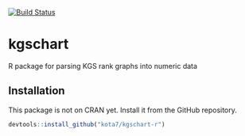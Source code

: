 
<!-- README.md is generated from README.Rmd. Please edit that file -->
[![Build Status](https://travis-ci.org/kota7/kgschart-r.svg?branch=master)](https://travis-ci.org/kota7/kgschart-r)

kgschart
========

R package for parsing KGS rank graphs into numeric data

Installation
------------

This package is not on CRAN yet. Install it from the GitHub repository.

``` r
devtools::install_github("kota7/kgschart-r")
```
